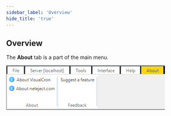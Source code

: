 ```yaml
---
sidebar_label: 'Overview'
hide_title: 'true'
---
```


## Overview

The **About** tab is a part of the main menu.

![](../../../static/img/mainmenuabout.png)

